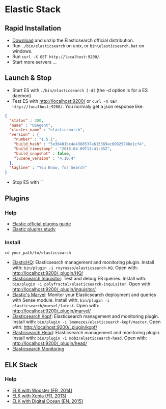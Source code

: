 Elastic Stack
=============

Rapid Installation
------------------

* [Download](https://www.elastic.co/downloads/elasticsearch) and unzip the Elasticsearch official distribution.
* Run `./bin/elasticsearch` on unix, or `bin\elasticsearch.bat` on windows.
* Run `curl -X GET http://localhost:9200/`.
* Start more servers …

Launch & Stop
-------------

* Start ES with `./bin/elasticsearch [-d]` (the -d option is for a ES daemon)
* Test ES with [http://localhost:9200/](http://localhost:9200/) or `curl -X GET http://localhost:9200/`. You normaly get a json response like:

```json
{
  "status" : 200,
  "name" : "USAgent",
  "cluster_name" : "elasticsearch",
  "version" : {
    "number" : "1.5.1",
    "build_hash" : "5e38401bc4e4388537a615569ac60925788e1cf4",
    "build_timestamp" : "2015-04-09T13:41:35Z",
    "build_snapshot" : false,
    "lucene_version" : "4.10.4"
  },
  "tagline" : "You Know, for Search"
}
```

* Stop ES with ``

Plugins
-------

### Help

* [Elastic official plugins guide](http://www.elastic.co/guide/en/elasticsearch/reference/current/modules-plugins.html)
* [Elastic plugins study](https://blog.codecentric.de/en/2014/03/elasticsearch-monitoring-and-management-plugins/)

### Install

```shell
cd your_path/to/elasticsearch
```

* [ElasticHQ](http://www.elastichq.org/): Elasticsearch management and monitoring plugin. Install with: `bin/plugin -i royrusso/elasticsearch-HQ`. Open with: [http://localhost:9200/_plugin/HQ/](http://localhost:9200/_plugin/HQ/)
* [Elasticsearch Inquisitor](https://github.com/polyfractal/elasticsearch-inquisitor): Test and debug ES queries. Install with: `bin/plugin -i polyfractal/elasticsearch-inquisitor`. Open with: [http://localhost:9200/_plugin/inquisitor/](http://localhost:9200/_plugin/inquisitor/)
* [Elastic's Marvel](https://www.elastic.co/products/marvel): Monitor your Elasticsearch deployment and queries with Sense module. Install with: `bin/plugin -i elasticsearch/marvel/latest`. Open with: [http://localhost:9200/_plugin/marvel/](http://localhost:9200/_plugin/marvel/)
* [Elasticsearch Kopf](https://github.com/lmenezes/elasticsearch-kopf): Elasticsearch management and monitoring plugin. Install with: `bin/plugin -i lmenezes/elasticsearch-kopf/master`. Open with: [http://localhost:9200/_plugin/kopf/](http://localhost:9200/_plugin/kopf/)
* [Elasticsearch Head](http://mobz.github.io/elasticsearch-head/): Elasticsearch management and monitoring plugin. Install with: `bin/plugin -i mobz/elasticsearch-head`. Open with: [http://localhost:9200/_plugin/head/](http://localhost:9200/_plugin/head/)
* [Elasticsearch Monitoring](https://github.com/abronner/elasticsearch-monitoring)

ELK Stack
---------

### Help

* [ELK with Wooster (FR, 2014)](https://wooster.checkmy.ws/2014/04/elk-elasticsearch-logstash-kibana/)
* [ELK with Xebia (FR, 2013)](http://blog.xebia.fr/2013/12/12/logstash-elasticsearch-kibana-s01e02-analyse-orientee-business-de-vos-logs-applicatifs/)
* [ELK with Digital Ocean (EN, 2015)](https://www.digitalocean.com/community/tutorials/how-to-use-logstash-and-kibana-to-centralize-and-visualize-logs-on-ubuntu-14-04)
